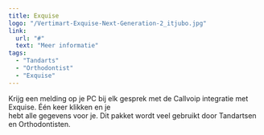 ```yaml
---
title: Exquise
logo: "/Vertimart-Exquise-Next-Generation-2_itjubo.jpg"
link:
  url: "#"
  text: "Meer informatie"
tags:
  - "Tandarts"
  - "Orthodontist"
  - "Exquise"
---
```

Krijg een melding op je PC bij elk gesprek met de Callvoip integratie met Exquise. Één keer klikken en je<br>
hebt alle gegevens voor je. Dit pakket wordt veel gebruikt door Tandartsen en Orthodontisten.
